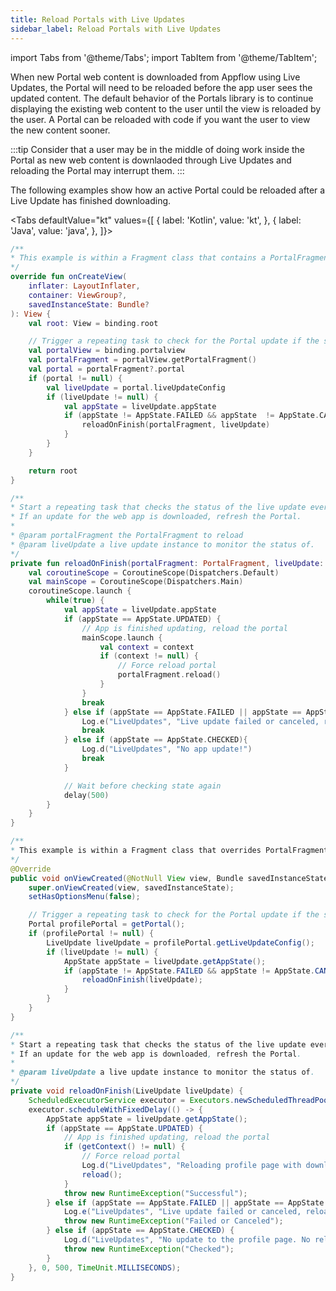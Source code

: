 ```yaml
---
title: Reload Portals with Live Updates
sidebar_label: Reload Portals with Live Updates
---
```


import Tabs from '@theme/Tabs';
import TabItem from '@theme/TabItem';

When new Portal web content is downloaded from Appflow using Live Updates, the Portal will need to be reloaded before the app user sees the updated content. The default behavior of the Portals library is to continue displaying the existing web content to the user until the view is reloaded by the user. A Portal can be reloaded with code if you want the user to view the new content sooner.

:::tip
Consider that a user may be in the middle of doing work inside the Portal as new web content is downlaoded through Live Updates and reloading the Portal may interrupt them.
:::

The following examples show how an active Portal could be reloaded after a Live Update has finished downloading.

<Tabs
defaultValue="kt"
values={[
{ label: 'Kotlin', value: 'kt', },
{ label: 'Java', value: 'java', },
]}>
<TabItem value="kt">

```kotlin
/**
* This example is within a Fragment class that contains a PortalFragment.
*/
override fun onCreateView(
    inflater: LayoutInflater,
    container: ViewGroup?,
    savedInstanceState: Bundle?
): View {
    val root: View = binding.root

    // Trigger a repeating task to check for the Portal update if the state is appropriate
    val portalView = binding.portalview
    val portalFragment = portalView.getPortalFragment()
    val portal = portalFragment?.portal
    if (portal != null) {
        val liveUpdate = portal.liveUpdateConfig
        if (liveUpdate != null) {
            val appState = liveUpdate.appState
            if (appState != AppState.FAILED && appState  != AppState.CANCELED && appState != AppState.UPDATED){
                reloadOnFinish(portalFragment, liveUpdate)
            }
        }
    }

    return root
}

/**
* Start a repeating task that checks the status of the live update every 500ms.
* If an update for the web app is downloaded, refresh the Portal.
*
* @param portalFragment the PortalFragment to reload
* @param liveUpdate a live update instance to monitor the status of.
*/
private fun reloadOnFinish(portalFragment: PortalFragment, liveUpdate: LiveUpdate) {
    val coroutineScope = CoroutineScope(Dispatchers.Default)
    val mainScope = CoroutineScope(Dispatchers.Main)
    coroutineScope.launch {
        while(true) {
            val appState = liveUpdate.appState
            if (appState == AppState.UPDATED) {
                // App is finished updating, reload the portal
                mainScope.launch {
                    val context = context
                    if (context != null) {
                        // Force reload portal
                        portalFragment.reload()
                    }
                }
                break
            } else if (appState == AppState.FAILED || appState == AppState.CANCELED) {
                Log.e("LiveUpdates", "Live update failed or canceled, reload not triggered.")
                break
            } else if (appState == AppState.CHECKED){
                Log.d("LiveUpdates", "No app update!")
                break
            }

            // Wait before checking state again
            delay(500)
        }
    }
}
```

</TabItem>

<TabItem value="java">

```java
/**
* This example is within a Fragment class that overrides PortalFragment.
*/
@Override
public void onViewCreated(@NotNull View view, Bundle savedInstanceState) {
    super.onViewCreated(view, savedInstanceState);
    setHasOptionsMenu(false);

    // Trigger a repeating task to check for the Portal update if the state is appropriate
    Portal profilePortal = getPortal();
    if (profilePortal != null) {
        LiveUpdate liveUpdate = profilePortal.getLiveUpdateConfig();
        if (liveUpdate != null) {
            AppState appState = liveUpdate.getAppState();
            if (appState != AppState.FAILED && appState != AppState.CANCELED && appState != AppState.UPDATED) {
                reloadOnFinish(liveUpdate);
            }
        }
    }
}

/**
* Start a repeating task that checks the status of the live update every 500ms.
* If an update for the web app is downloaded, refresh the Portal.
*
* @param liveUpdate a live update instance to monitor the status of.
*/
private void reloadOnFinish(LiveUpdate liveUpdate) {
    ScheduledExecutorService executor = Executors.newScheduledThreadPool(1);
    executor.scheduleWithFixedDelay(() -> {
        AppState appState = liveUpdate.getAppState();
        if (appState == AppState.UPDATED) {
            // App is finished updating, reload the portal
            if (getContext() != null) {
                // Force reload portal
                Log.d("LiveUpdates", "Reloading profile page with downloaded update!");
                reload();
            }
            throw new RuntimeException("Successful");
        } else if (appState == AppState.FAILED || appState == AppState.CANCELED) {
            Log.e("LiveUpdates", "Live update failed or canceled, reload not triggered.");
            throw new RuntimeException("Failed or Canceled");
        } else if (appState == AppState.CHECKED) {
            Log.d("LiveUpdates", "No update to the profile page. No reload needed.");
            throw new RuntimeException("Checked");
        }
    }, 0, 500, TimeUnit.MILLISECONDS);
}
```

</TabItem>

</Tabs>
